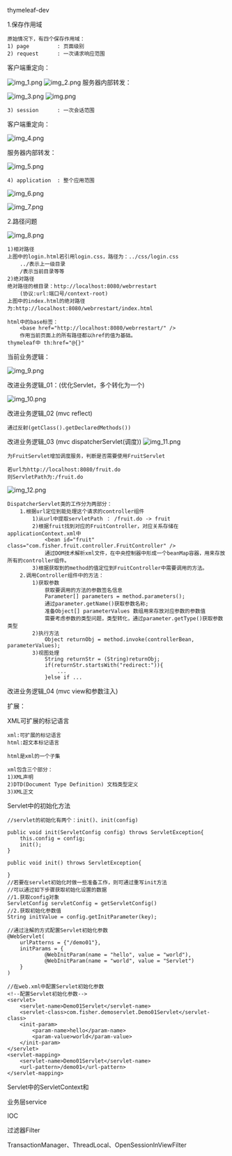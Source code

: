 thymeleaf-dev

1.保存作用域
    
    原始情况下，有四个保存作用域：
    1) page         : 页面级别
    2) request      : 一次请求响应范围
客户端重定向：

![img_1.png](img_1.png)
![img_2.png](img_2.png)
服务器内部转发：

![img_3.png](img_3.png)
![img.png](img.png)

    3) session      : 一次会话范围
客户端重定向：

![img_4.png](img_4.png)

服务器内部转发：

![img_5.png](img_5.png)


    4) application  : 整个应用范围

![img_6.png](img_6.png)

![img_7.png](img_7.png)

2.路径问题

![img_8.png](img_8.png)
    
    1)相对路径
    上图中的login.html若引用login.css，路径为：../css/login.css
        ../表示上一级目录
        /表示当前目录等等
    2)绝对路径
    绝对路径的根目录：http://localhost:8080/webrrestart
        (协议:url:端口号/context-root)
    上图中的index.html的绝对路径为:http://localhost:8080/webrrestart/index.html
    
    html中的base标签：
        <base href="http://localhost:8080/webrrestart/" />
        作用当前页面上的所有路径都以href的值为基础。
    thymeleaf中 th:href="@{}"


当前业务逻辑：

![img_9.png](img_9.png)

改进业务逻辑_01：(优化Servlet，多个转化为一个)

![img_10.png](img_10.png)

改进业务逻辑_02 (mvc reflect)

    通过反射(getClass().getDeclaredMethods())

改进业务逻辑_03 (mvc dispatcherServlet(调度))
![img_11.png](img_11.png)

    为FruitServlet增加调度服务，判断是否需要使用FruitServlet
    
    若url为http://localhost:8080/fruit.do
    则ServletPath为:/fruit.do
![img_12.png](img_12.png)
    
    DispatcherServlet类的工作分为两部分：
        1.根据url定位到能处理这个请求的controller组件
            1)从url中提取servletPath ： /fruit.do -> fruit
            2)根据fruit找到对应的FruitController，对应关系存储在applicationContext.xml中
                <bean id="fruit" class="com.fisher.fruit.controller.FruitController" />
                通过DOM技术解析xml文件，在中央控制器中形成一个beanMap容器，用来存放所有的controller组件。
            3)根据获取到的method的值定位到FruitController中需要调用的方法。
        2.调用Controller组件中的方法：
            1)获取参数
                获取要调用的方法的参数签名信息
                Parameter[] parameters = method.parameters();
                通过parameter.getName()获取参数名称;
                准备Object[] parameterValues 数组用来存放对应参数的参数值
                需要考虑参数的类型问题，类型转化，通过parameter.getType()获取参数类型
            2)执行方法
                Object returnObj = method.invoke(controllerBean, parameterValues);
            3)视图处理
                String returnStr = (String)returnObj;
                if(returnStr.startsWith("redirect:")){
                    ...
                }else if ...
    
改进业务逻辑_04 (mvc view和参数注入)


扩展：

XML可扩展的标记语言
    
    xml:可扩展的标记语言
    html:超文本标记语言

    html是xml的一个子集

    xml包含三个部分：
    1)XML声明
    2)DTD(Document Type Definition) 文档类型定义
    3)XML正文

Servlet中的初始化方法

    //servlet的初始化有两个：init()、init(config)
    
    public void init(ServletConfig config) throws ServletException{
        this.config = config;
        init();
    }
    
    public void init() throws ServletException{
        
    }
    //若要在servlet初始化时做一些准备工作，则可通过重写init方法
    //可以通过如下步骤获取初始化设置的数据
    //1.获取config对象
    ServletConfig servletConfig = getServletConfig()
    //2.获取初始化参数值
    String initValue = config.getInitParameter(key);
    
    //通过注解的方式配置Servlet初始化参数
    @WebServlet(
        urlPatterns = {"/demo01"},
        initParams = {
                @WebInitParam(name = "hello", value = "world"),
                @WebInitParam(name = "world", value = "Servlet")
        }
    )

    //在web.xml中配置Servlet初始化参数
    <!--配置Servlet初始化参数-->
    <servlet>
        <servlet-name>Demo01Servlet</servlet-name>
        <servlet-class>com.fisher.demoservlet.Demo01Servlet</servlet-class>
        <init-param>
            <param-name>hello</param-name>
            <param-value>world</param-value>
        </init-param>
    </servlet>
    <servlet-mapping>
        <servlet-name>Demo01Servlet</servlet-name>
        <url-pattern>/demo01</url-pattern>
    </servlet-mapping>

Servlet中的ServletContext和<context-parameter>

业务层service

IOC

过滤器Filter

TransactionManager、ThreadLocal、OpenSessionInViewFilter
